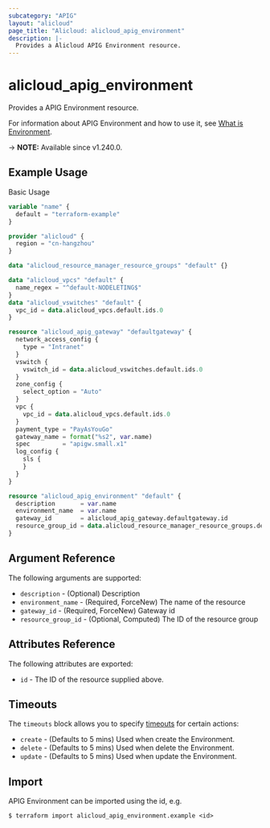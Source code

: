 ```yaml
---
subcategory: "APIG"
layout: "alicloud"
page_title: "Alicloud: alicloud_apig_environment"
description: |-
  Provides a Alicloud APIG Environment resource.
---
```


# alicloud_apig_environment

Provides a APIG Environment resource.



For information about APIG Environment and how to use it, see [What is Environment](https://www.alibabacloud.com/help/en/).

-> **NOTE:** Available since v1.240.0.

## Example Usage

Basic Usage

```terraform
variable "name" {
  default = "terraform-example"
}

provider "alicloud" {
  region = "cn-hangzhou"
}

data "alicloud_resource_manager_resource_groups" "default" {}

data "alicloud_vpcs" "default" {
  name_regex = "^default-NODELETING$"
}
data "alicloud_vswitches" "default" {
  vpc_id = data.alicloud_vpcs.default.ids.0
}

resource "alicloud_apig_gateway" "defaultgateway" {
  network_access_config {
    type = "Intranet"
  }
  vswitch {
    vswitch_id = data.alicloud_vswitches.default.ids.0
  }
  zone_config {
    select_option = "Auto"
  }
  vpc {
    vpc_id = data.alicloud_vpcs.default.ids.0
  }
  payment_type = "PayAsYouGo"
  gateway_name = format("%s2", var.name)
  spec         = "apigw.small.x1"
  log_config {
    sls {
    }
  }
}

resource "alicloud_apig_environment" "default" {
  description       = var.name
  environment_name  = var.name
  gateway_id        = alicloud_apig_gateway.defaultgateway.id
  resource_group_id = data.alicloud_resource_manager_resource_groups.default.ids.1
}
```

## Argument Reference

The following arguments are supported:
* `description` - (Optional) Description
* `environment_name` - (Required, ForceNew) The name of the resource
* `gateway_id` - (Required, ForceNew) Gateway id
* `resource_group_id` - (Optional, Computed) The ID of the resource group

## Attributes Reference

The following attributes are exported:
* `id` - The ID of the resource supplied above.

## Timeouts

The `timeouts` block allows you to specify [timeouts](https://www.terraform.io/docs/configuration-0-11/resources.html#timeouts) for certain actions:
* `create` - (Defaults to 5 mins) Used when create the Environment.
* `delete` - (Defaults to 5 mins) Used when delete the Environment.
* `update` - (Defaults to 5 mins) Used when update the Environment.

## Import

APIG Environment can be imported using the id, e.g.

```shell
$ terraform import alicloud_apig_environment.example <id>
```